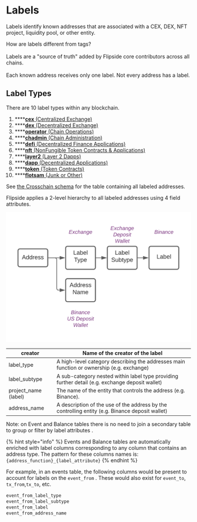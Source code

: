 # Labels

Labels identify known addresses that are associated with a CEX, DEX, NFT project, liquidity pool, or other entity.&#x20;

How are labels different from tags?\
\
Labels are a "source of truth" added by Flipside core contributors across all chains.\
\
Each known address receives only one label. Not every address has a label.



## Label Types

There are 10 label types within any blockchain.

1. ****[**cex** (Centralized Exchange)](cex-label-type.md)
2. ****[**dex** (Decentralized Exchange)](dex-label-type.md)
3. ****[**operator** (Chain Operations)](operator-label-type.md)
4. ****[**chadmin** (Chain Administration)](chadmin-label-type.md)
5. ****[**defi** (Decentralized Finance Applications)](defi-label-type.md)
6. ****[**nft** (NonFungible Token Contracts & Applications)](nft-label-type.md)
7. ****[**layer2** (Layer 2 Dapps)](layer2-label-type.md)
8. ****[**dapp** (Decentralized Applications)](other-label-type.md)
9. ****[**token** (Token Contracts)](token-label-type.md)
10. ****[**flotsam** (Junk or Other)](flotsam-label-type.md)

See [the Crosschain schema](../../tables/crosschain-tables/crosschain-address-labels.md) for the table containing all labeled addresses.&#x20;

Flipside applies a 2-level hierarchy to all labeled addresses using 4 field attributes.&#x20;



![](<../../../.gitbook/assets/Velocity Documentation - Labels.png>)

| creator               | Name of the creator of the label                                                                |
| --------------------- | ----------------------------------------------------------------------------------------------- |
| label\_type           | A high-level category describing the addresses main function or ownership (e.g. exchange)       |
| label\_subtype        | A sub-category nested within label type providing further detail (e.g. exchange deposit wallet) |
| project\_name (label) | The name of the entity that controls the address (e.g. Binance).                                |
| address\_name         | A description of the use of the address by the controlling entity (e.g. Binance deposit wallet) |

Note: on Event and Balance tables there is no need to join a secondary table to group or filter by label attributes .

{% hint style="info" %}
Events and Balance tables are automatically enriched with label columns corresponding to any column that contains an address type. The pattern for these columns names is: `{address_function}_{label_attribute}`
{% endhint %}

For example, in an events table, the following columns would be present to account for labels on the `event_from` . These would also exist for `event_to`, `tx_from`,`tx_to`, etc.

```
event_from_label_type
event_from_label_subtype
event_from_label
event_from_address_name
```

##

